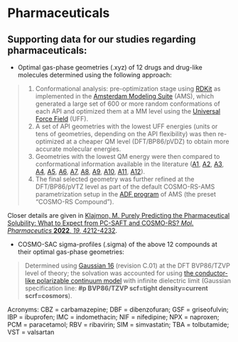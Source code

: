 # Pharmaceuticals

## Supporting data for our studies regarding pharmaceuticals:

- Optimal gas-phase geometries (.xyz) of 12 drugs and drug-like molecules determined using the following approach:
> 1. Conformational analysis: pre-optimization stage using [RDKit](http://www.rdkit.org) as implemented in the [Amsterdam Modeling Suite](https://www.scm.com/) (AMS), which generated a large set of 600 or more random conformations of each API and optimized them at a MM level using the [Universal Force Field](https://doi.org/10.1021/ja00051a040) (UFF).
> 2. A set of API geometries with the lowest UFF energies (units or tens of geometries, depending on the API flexibility) was then re-optimized at a cheaper QM level (DFT/BP86/pVDZ) to obtain more accurate molecular energies.
> 3. Geometries with the lowest QM energy were then compared to conformational information available in the literature ([A1](https://doi.org/10.1016/j.ejps.2020.105273), [A2](https://doi.org/10.1107/S2052520613026711), [A3](https://doi.org/10.1002/jps.21007), [A4](https://doi.org/10.1093/jb/mvj176), [A5](https://doi.org/10.1039/C5NJ01753J), [A6](https://doi.org/10.1016/j.molliq.2015.10.060), [A7](https://doi.org/10.24297/jac.v16i0.8099), [A8](https://doi.org/10.1002/chem.201705954), [A9](https://doi.org/10.1016/j.molstruc.2017.07.031), [A10](https://doi.org/10.1021/mp400132r), [A11](https://doi.org/10.1021/acs.molpharmaceut.8b00818), [A12](https://doi.org/10.1021/cg3000075)).
> 4. The final selected geometry was further refined at the DFT/BP86/pVTZ level as part of the default COSMO-RS-AMS parametrization setup in the [ADF program](https://doi.org/10.1002/jcc.1056) of AMS (the preset “COSMO-RS Compound”).

Closer details are given in [Klajmon, M. Purely Predicting the Pharmaceutical Solubility: What to Expect from PC-SAFT and COSMO-RS? *Mol. Pharmaceutics* **2022**, *19*, 4212-4232](https://doi.org/10.1021/acs.molpharmaceut.2c00573).

- COSMO-SAC sigma-profiles (.sigma) of the above 12 compounds at their optimal gas-phase geometries:
> Determined using [Gaussian 16](https://gaussian.com/gaussian16/) (revision C.01) at the DFT BVP86/TZVP level of theory; the solvation was accounted for using [the conductor-like polarizable continuum model](https://gaussian.com/scrf/) with infinite dielectric limit (Gaussian specification line: **#p BVP86/TZVP scf=tight density=current scrf=cosmors**).

Acronyms: CBZ = carbamazepine; DBF = dibenzofuran; GSF = griseofulvin; IBP = ibuprofen; IMC = indomethacin; NIF = nifedipine; NPX = naproxen; PCM = paracetamol; RBV = ribavirin; SIM = simvastatin; TBA = tolbutamide; VST = valsartan
